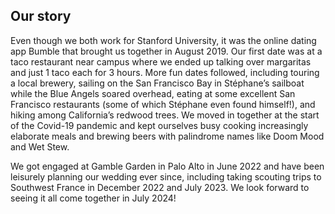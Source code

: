 <div class="text-center">
<h2>Our story</h2>
</div>
<p>
Even though we both work for Stanford University, it was the online dating app Bumble that brought us together in August 2019. Our first date was at a taco restaurant near campus where we ended up talking over margaritas and just 1 taco each for 3 hours. More fun dates followed, including touring a local brewery, sailing on the San Francisco Bay in Stéphane’s sailboat while the Blue Angels soared overhead, eating at some excellent San Francisco restaurants (some of which Stéphane even found himself!), and hiking among California’s redwood trees. We moved in together at the start of the Covid-19 pandemic and kept ourselves busy cooking increasingly elaborate meals and brewing beers with palindrome names like Doom Mood and Wet Stew. 
</p>
<p>
We got engaged at Gamble Garden in Palo Alto in June 2022 and have been leisurely planning our wedding ever since, including taking scouting trips to Southwest France in December 2022 and July 2023. We look forward to seeing it all come together in July 2024!
</p>


